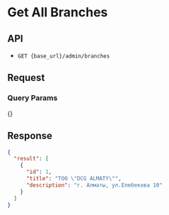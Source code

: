 # Get All Branches

## API

- `GET {base_url}/admin/branches`

## Request

### Query Params
{}

## Response

```json
{
  "result": [
    {
      "id": 1,
      "title": "ТОО \"DCG ALMATY\"",
      "description": "г. Алматы, ул.Елебекова 10"
    }
  ]
}
```
